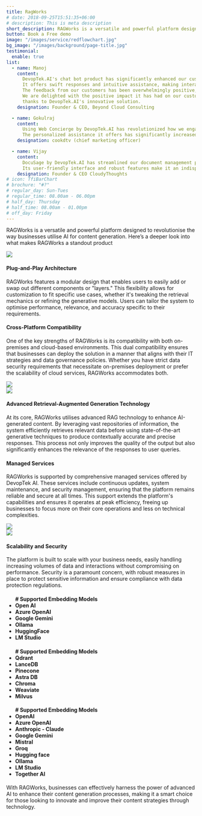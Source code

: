 ```yaml
---
title: RagWorks
# date: 2018-09-25T15:51:35+06:00
# description: This is meta description
short_description: RAGWorks is a versatile and powerful platform designed to revolutionise the way businesses utilise AI for content generation. Here’s a deeper look into what makes RAGWorks a standout product
button: Book a Free demo
image: "/images/service/redflowchart.jpg"
bg_image: "/images/background/page-title.jpg"
testimonial:
  enable: true
list:
  - name: Manoj
    content:
      DevopTek.AI's chat bot product has significantly enhanced our customer support system.
      It offers swift responses and intuitive assistance, making interactions seamless for our clients.
      The feedback from our customers has been overwhelmingly positive, praising the bot's efficiency and effectiveness.
      We are delighted with the positive impact it has had on our customer experience,
      thanks to DevopTek.AI's innovative solution.
    designation: Founder & CEO, Beyond Cloud Consulting

  - name: Gokulraj
    content:
      Using Web Concierge by DevopTek.AI has revolutionized how we engage with our website visitors.
      The personalized assistance it offers has significantly increased our conversion rates. Highly recommended
    designation: cookdtv (chief marketing officer)

  - name: Vijay
    content:
      DocuSage by DevopTek.AI has streamlined our document management process, saving us time and effort.
      Its user-friendly interface and robust features make it an indispensable tool for our organization.
    designation: Founder & CEO CloudyThoughts
# icon: TfiBarChart
# brochure: "#?"
# regular_day: Sun-Tues
# regular_time: 08.00am - 06.00pm
# half_day: Thursday
# half_time: 08.00am - 01.00pm
# off_day: Friday
---
```


<p class="dark:text-white">RAGWorks is a versatile and powerful platform designed to revolutionise the way businesses utilise AI for content generation. Here’s a deeper look into what makes RAGWorks a standout product</p>

<section>
<div class="container overlay-content">
<div class="row flex flex-col-reverse sm:flex-row">
<div class="lg:col-6 ml-auto h-3/6">
   <img class="w-full object-cover rounded-lg h-3/6" src="/images/service/service-1.jpg" />
</div>
<div class="lg:col-6 mr-auto grid place-content-center">

<h4 class="dark:text-white"> Plug-and-Play Architecture</h4>

<p class="dark:text-white">RAGWorks features a modular design that enables users to easily add or swap out different components or "layers." This flexibility allows for customization to fit specific use cases, whether it's tweaking the retrieval mechanics or refining the generative models. Users can tailor the system to optimise performance, relevance, and accuracy specific to their requirements.</p>

</div>
</div>
</div>
</section>

<section>
<div class="container overlay-content">
<div class="row">

<div class="lg:col-6 mr-auto grid place-content-center">

<h4 class="dark:text-white"> Cross-Platform Compatibility</h4>

<p class="dark:text-white">One of the key strengths of RAGWorks is its compatibility with both on-premises and cloud-based environments. This dual compatibility ensures that businesses can deploy the solution in a manner that aligns with their IT strategies and data governance policies. Whether you have strict data security requirements that necessitate on-premises deployment or prefer the scalability of cloud services, RAGWorks accommodates both.</p>

</div>

<div class="lg:col-6 ml-auto h-3/6">
   <img class="w-full object-cover rounded-lg h-3/6" src="/images/service/service-2.jpg" />
</div>

</div>
</div>
</section>
<section>
<div class="container overlay-content">
<div class=" row flex flex-col-reverse sm:flex-row">
<div class="lg:col-6 ml-auto h-3/6">
   <img class="w-full object-cover rounded-lg h-3/6" src="/images/service/service-4.jpg" />
</div>
<div class="lg:col-6 mr-auto grid place-content-center">

<h4 class="dark:text-white"> Advanced Retrieval-Augmented Generation Technology</h4>

<p class="dark:text-white">At its core, RAGWorks utilises advanced RAG technology to enhance AI-generated content. By leveraging vast repositories of information, the system efficiently retrieves relevant data before using state-of-the-art generative techniques to produce contextually accurate and precise responses. This process not only improves the quality of the output but also significantly enhances the relevance of the responses to user queries.</p>

</div>
</div>
</div>
</section>

<section>


<section>
<div class="container overlay-content">
<div class="row ">

<div class="lg:col-6 mr-auto grid place-content-center">

<h4 class="dark:text-white"> Managed Services</h4>

<p class="dark:text-white">RAGWorks is supported by comprehensive managed services offered by DevopTek AI. These services include continuous updates, system maintenance, and security management, ensuring that the platform remains reliable and secure at all times. This support extends the platform's capabilities and ensures it operates at peak efficiency, freeing up businesses to focus more on their core operations and less on technical complexities.</p>

</div>

<div class="lg:col-6 ml-auto h-3/6">
   <img class="w-full object-cover rounded-lg h-3/6" src="/images/service/service-5.jpg" />
</div>

</div>
</div>
</section>

<section>
<div class="container overlay-content">
<div class="row flex flex-col-reverse sm:flex-row">
<div class="lg:col-6 ml-auto h-3/6">
   <img class="w-full object-cover rounded-lg h-3/6" src="/images/service/service-6.jpg" />
</div>
<div class="lg:col-6 mr-auto grid place-content-center">

<h4 class="dark:text-white"> Scalability and Security</h4>

<p class="dark:text-white">The platform is built to scale with your business needs, easily handling increasing volumes of data and interactions without compromising on performance. Security is a paramount concern, with robust measures in place to protect sensitive information and ensure compliance with data protection regulations.</p>

</div>
</div>
</div>
</section>

<section>


<style>
.content .list-content {
    padding-left: 2.5rem !important;
}
.breadcrumb li:nth-child(2){
  display:none;
}
</style>

 <div class="md:flex gap-10 grid justify-between pt-3" >

<ul class="list-content dark:bg-[#222C40] p-10 my-4 rounded-lg shadow-xl">

<h4 class="dark:text-white"># Supported Embedding Models

<li class="dark:text-white"> Open AI</li>
<li class="dark:text-white"> Azure OpenAI</li>
<li class="dark:text-white"> Google Gemini</li>
<li class="dark:text-white"> Ollama</li>
<li class="dark:text-white"> HuggingFace</li>
<li class="dark:text-white"> LM Studio</li>

</ul>

<ul class="list-content dark:bg-[#222C40] p-10 my-4 rounded-lg shadow-xl">

<h4 class="dark:text-white"># Supported Embedding Models

<li class="dark:text-white"> Qdrant </li>
<li class="dark:text-white"> LanceDB</li>
<li class="dark:text-white"> Pinecone</li>
<li class="dark:text-white"> Astra DB</li>
<li class="dark:text-white"> Chroma</li>
<li class="dark:text-white"> Weaviate</li>
<li class="dark:text-white"> Milvus</li>

</ul>

<ul class="list-content dark:bg-[#222C40] p-10 my-4 rounded-lg shadow-xl" >

<h4 class="dark:text-white"># Supported Embedding Models

<li class="dark:text-white"> OpenAI </li>
<li class="dark:text-white"> Azure OpenAI</li>
<li class="dark:text-white"> Anthropic - Claude</li>
<li class="dark:text-white"> Google Gemini</li>
<li class="dark:text-white"> Mistral</li>
<li class="dark:text-white"> Groq</li>
<li class="dark:text-white"> Hugging face</li>
<li class="dark:text-white"> Ollama</li>
<li class="dark:text-white"> LM Studio</li>
<li class="dark:text-white"> Together AI</li>

</ul>

  </div>

<p class="dark:text-white">With RAGWorks, businesses can effectively harness the power of advanced AI to enhance their content generation processes, making it a smart choice for those looking to innovate and improve their content strategies through technology.</p>
